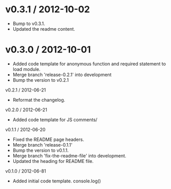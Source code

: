 
v0.3.1 / 2012-10-02 
==================

  * Bump to v0.3.1.
  * Updated the readme content.

v0.3.0 / 2012-10-01 
==================

  * Added code template for anonymous function and required statement to load module.
  * Merge branch 'release-0.2.1' into development
  * Bump the version to v0.2.1

v0.2.1 / 2012-06-21
* Reformat the changelog.

v0.2.0 / 2012-06-21
* Added code template for JS comments/

v0.1.1 / 2012-06-20
* Fixed the README page headers.
* Merge branch 'release-0.1.1'
* Bump the version to v0.1.1.
* Merge branch 'fix-the-readme-file' into development.
* Updated the heading for README file.

v0.1.0 / 2012-06-81
* Added initial code template. console.log()
